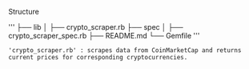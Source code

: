 Structure

'''
├── lib
│   ├── crypto_scraper.rb
├── spec
│   ├── crypto_scraper_spec.rb
├── README.md
└── Gemfile
'''

    'crypto_scraper.rb' : scrapes data from CoinMarketCap and returns current prices for corresponding cryptocurrencies.
